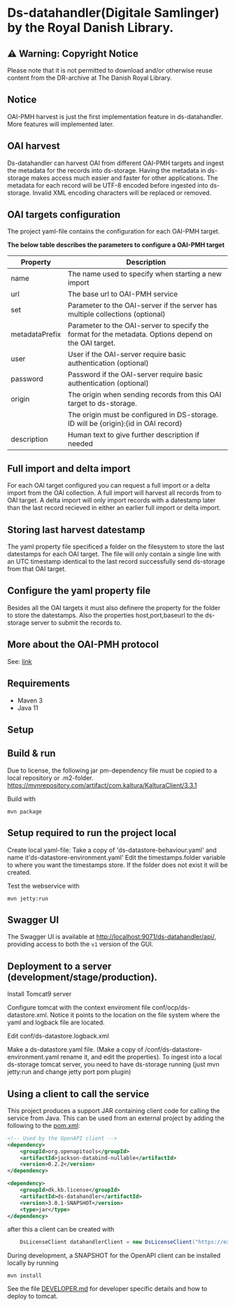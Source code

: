 # Ds-datahandler(Digitale Samlinger) by the Royal Danish Library. 

## ⚠️ Warning: Copyright Notice
Please note that it is not permitted to download and/or otherwise reuse content from the DR-archive at The Danish Royal Library.
    
## Notice
OAI-PMH harvest is just the first implementation feature in ds-datahandler. More features will implemented later.
    


## OAI harvest 
Ds-datahandler can harvest OAI from different OAI-PMH targets and ingest the metadata for the records into ds-storage. 
Having the metadata in ds-storage makes access much easier and faster for other applications. The metadata for each
record will be UTF-8 encoded before ingested into ds-storage. Invalid XML encoding characters will be replaced or removed.
      
     
## OAI targets configuration
The project yaml-file contains the configuration for each OAI-PMH target.
    
   **The below table describes the parameters to configure a OAI-PMH target**
        
   | Property       | Description                                                                                           |
   |----------------|-------------------------------------------------------------------------------------------------------|
   | name           | The name used to specify when starting a new import                                                   |
   | url            | The base url to OAI-PMH service                                                                       |
   | set            | Parameter to the OAI-server if the server has multiple collections (optional)                         |
   | metadataPrefix | Parameter to the OAI-server to specify the format for the metadata. Options depend on the OAI target. |
   | user           | User if the OAI-server require basic authentication (optional)                                        |
   | password       | Password if the OAI-server require basic authentication (optional)                                    |    
   | origin         | The origin when sending records from this OAI target to ds-storage.                                   |  
   |                | The origin must be configured in DS-storage. ID will be {origin}:{id in OAI record}                   |
   | description    | Human text to give further description if needed                                                      |
    
  
## Full import and delta import
For each OAI target configured you can request a full import or a delta import from the OAI collection. A full import will
harvest all records from to OAI target. A delta import will only import records with a datestamp later than the last record
recieved in either an earlier full import or delta import. 
             
## Storing last harvest datestamp 
The yaml property file specificed a folder on the filesystem to store the last datestamps for each OAI target.
The file will only contain a single line with an UTC timestamp identical to the last record successfully send ds-storage from
that OAI target. 
   
## Configure the yaml property file
Besides all the OAI targets it must also definere the property for the folder to store the datestamps. Also the
properties host,port,baseurl to the ds-storage server to submit the records to.
      
## More about the OAI-PMH protocol
See: [link](http://www.openarchives.org/OAI/openarchivesprotocol.html)
    

## Requirements

* Maven 3                                  
* Java 11

## Setup


## Build & run

Due to license, the following  jar pm-dependency file must be copied to a local repository or .m2-folder.
https://mvnrepository.com/artifact/com.kaltura/KalturaClient/3.3.1

Build with
``` 
mvn package
```

## Setup required to run the project local 
Create local yaml-file: Take a copy of 'ds-datastore-behaviour.yaml'  and name it'ds-datastore-environment.yaml'
Edit the  timestamps.folder variable to where you want the timestamps store. If the folder does not exist it will be created. 
 

Test the webservice with
```
mvn jetty:run
```
## Swagger UI
The Swagger UI is available at <http://localhost:9071/ds-datahandler/api/>, providing access to both the `v1` version of the GUI. 


## Deployment to a server (development/stage/production).
Install Tomcat9 server 

Configure tomcat with the context enviroment file conf/ocp/ds-datastore.xml. Notice it points to the location on the file system where the yaml and logback file are located.

Edit  conf/ds-datastore.logback.xml

Make a ds-datastore.yaml file. (Make a copy of /conf/ds-datastore-environment.yaml rename it, and edit the properties). 
To ingest into a local ds-storage tomcat server, you need to have ds-storage  running (just mvn jetty:run and change jetty port pom plugin)

## Using a client to call the service 
This project produces a support JAR containing client code for calling the service from Java.
This can be used from an external project by adding the following to the [pom.xml](pom.xml):
```xml
<!-- Used by the OpenAPI client -->
<dependency>
    <groupId>org.openapitools</groupId>
    <artifactId>jackson-databind-nullable</artifactId>
    <version>0.2.2</version>
</dependency>

<dependency>
    <groupId>dk.kb.license</groupId>
    <artifactId>ds-datahandler</artifactId>
    <version>3.0.1-SNAPSHOT</version>
    <type>jar</type>
</dependency>
```
after this a client can be created with
```java
    DsLicenseClient datahandlerClient = new DsLicenseClient("https://example.com/ds-datahandler/v1");
```
During development, a SNAPSHOT for the OpenAPI client can be installed locally by running
```shell
mvn install
```


See the file [DEVELOPER.md](DEVELOPER.md) for developer specific details and how to deploy to tomcat.
